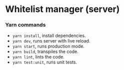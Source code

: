# Whitelist manager (server)

### Yarn commands

- `yarn install`, install dependencies.
- `yarn dev`, runs server with live reload.
- `yarn start`, runs production mode.
- `yarn build`, transpiles the code.
- `yarn lint`, lints the code.
- `yarn test:unit`, runs unit tests.